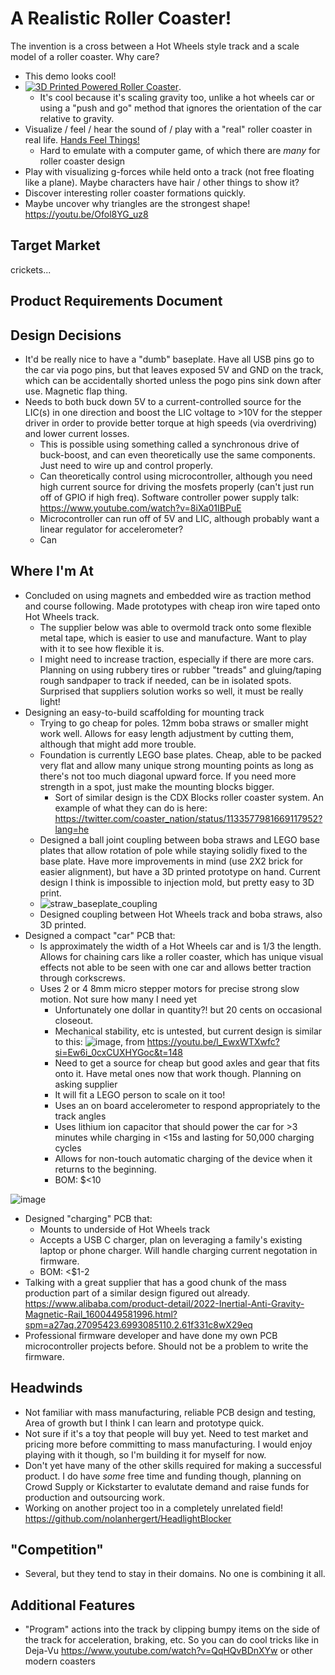 # A Realistic Roller Coaster!
The invention is a cross between a Hot Wheels style track and a scale model of a roller coaster. Why care?
  * This demo looks cool!
  * [![3D Printed Powered Roller Coaster](https://img.youtube.com/vi/jkkf6wcAqkc/0.jpg)](https://youtu.be/jkkf6wcAqkc?t=412).
    *  It's cool because it's scaling gravity too, unlike a hot wheels car or using a "push and go" method that ignores the orientation of the car relative to gravity.
  * Visualize / feel / hear the sound of / play with a "real" roller coaster in real life. [Hands Feel Things!](http://worrydream.com/ABriefRantOnTheFutureOfInteractionDesign/)
    * Hard to emulate with a computer game, of which there are *many* for roller coaster design
  * Play with visualizing g-forces while held onto a track (not free floating like a plane). Maybe characters have hair / other things to show it?
  * Discover interesting roller coaster formations quickly.
  * Maybe uncover why triangles are the strongest shape! https://youtu.be/Ofol8YG_uz8

## Target Market
crickets...

## Product Requirements Document


## Design Decisions
  * It'd be really nice to have a "dumb" baseplate. Have all USB pins go to the car via pogo pins, but that leaves exposed 5V and GND on the track, which can be accidentally shorted unless the pogo pins sink down after use. Magnetic flap thing.
  * Needs to both buck down 5V to a current-controlled source for the LIC(s) in one direction and boost the LIC voltage to >10V for the stepper driver in order to provide better torque at high speeds (via overdriving) and lower current losses. 
    * This is possible using something called a synchronous drive of buck-boost, and can even theoretically use the same components. Just need to wire up and control properly.
    * Can theoretically control using microcontroller, although you need high current source for driving the mosfets properly (can't just run off of GPIO if high freq). Software controller power supply talk: https://www.youtube.com/watch?v=8iXa01IBPuE
    * Microcontroller can run off of 5V and LIC, although probably want a linear regulator for accelerometer?
    * Can 

## Where I'm At
  * Concluded on using magnets and embedded wire as traction method and course following. Made prototypes with cheap iron wire taped onto Hot Wheels track. 
    * The supplier below was able to overmold track onto some flexible metal tape, which is easier to use and manufacture. Want to play with it to see how flexible it is.
    * I might need to increase traction, especially if there are more cars. Planning on using rubbery tires or rubber "treads" and gluing/taping rough sandpaper to track if needed, can be in isolated spots. Surprised that suppliers solution works so well, it must be really light!
  * Designing an easy-to-build scaffolding for mounting track
    * Trying to go cheap for poles. 12mm boba straws or smaller might work well. Allows for easy length adjustment by cutting them, although that might add more trouble.
    * Foundation is currently LEGO base plates. Cheap, able to be packed very flat and allow many unique strong mounting points as long as there's not too much diagonal upward force. If you need more strength in a spot, just make the mounting blocks bigger.
      * Sort of similar design is the CDX Blocks roller coaster system. An example of what they can do is here: https://twitter.com/coaster_nation/status/1133577981669117952?lang=he
    * Designed a ball joint coupling between boba straws and LEGO base plates that allow rotation of pole while staying solidly fixed to the base plate. Have more improvements in mind (use 2X2 brick for easier alignment), but have a 3D printed prototype on hand. Current design I think is impossible to injection mold, but pretty easy to 3D print.
    * ![straw_baseplate_coupling](https://github.com/nolanhergert/realistic-roller-coaster/assets/377502/ebc0e187-9980-4845-8b3c-e45043ca668d)
    * Designed coupling between Hot Wheels track and boba straws, also 3D printed.
  * Designed a compact "car" PCB that:
    * Is approximately the width of a Hot Wheels car and is 1/3 the length. Allows for chaining cars like a roller coaster, which has unique visual effects not able to be seen with one car and allows better traction through corkscrews.
    * Uses 2 or 4 8mm micro stepper motors for precise strong slow motion. Not sure how many I need yet
      * Unfortunately one dollar in quantity?! but 20 cents on occasional closeout.
      * Mechanical stability, etc is untested, but current design is similar to this:
![image](https://github.com/nolanhergert/realistic-roller-coaster/assets/377502/fa3c49d4-e380-4ff9-9fed-140593c863a0), from https://youtu.be/l_EwxWTXwfc?si=Ew6i_0cxCUXHYGoc&t=148
      * Need to get a source for cheap but good axles and gear that fits onto it. Have metal ones now that work though. Planning on asking supplier
      * It will fit a LEGO person to scale on it too!
      * Uses an on board accelerometer to respond appropriately to the track angles
      * Uses lithium ion capacitor that should power the car for >3 minutes while charging in <15s and lasting for 50,000 charging cycles
      * Allows for non-touch automatic charging of the device when it returns to the beginning.
      * BOM: $<10

![image](https://github.com/nolanhergert/realistic-roller-coaster/assets/377502/605ad466-fdf5-4c36-be92-3e8b96d1d16a)

  * Designed "charging" PCB that:
    * Mounts to underside of Hot Wheels track
    * Accepts a USB C charger, plan on leveraging a family's existing laptop or phone charger. Will handle charging current negotation in firmware.
    * BOM: <$1-2
  * Talking with a great supplier that has a good chunk of the mass production part of a similar design figured out already. https://www.alibaba.com/product-detail/2022-Inertial-Anti-Gravity-Magnetic-Rail_1600449581996.html?spm=a27aq.27095423.6993085110.2.61f331c8wX29eq
  * Professional firmware developer and have done my own PCB microcontroller projects before. Should not be a problem to write the firmware.

## Headwinds
  * Not familiar with mass manufacturing, reliable PCB design and testing,  Area of growth but I think I can learn and prototype quick.
  * Not sure if it's a toy that people will buy yet. Need to test market and pricing more before committing to mass manufacturing. I would enjoy playing with it though, so I'm building it for myself for now.
  * Don't yet have many of the other skills required for making a successful product. I do have *some* free time and funding though, planning on Crowd Supply or Kickstarter to evalutate demand and raise funds for production and outsourcing work.
  * Working on another project too in a completely unrelated field! https://github.com/nolanhergert/HeadlightBlocker

## "Competition"
  * Several, but they tend to stay in their domains. No one is combining it all.

## Additional Features
  * "Program" actions into the track by clipping bumpy items on the side of the track for acceleration, braking, etc. So you can do cool tricks like in Deja-Vu https://www.youtube.com/watch?v=QqHQvBDnXYw or other modern coasters


